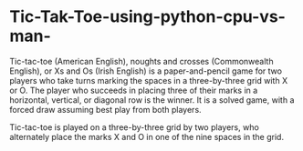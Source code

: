 # Tic-Tak-Toe-using-python-cpu-vs-man-

Tic-tac-toe (American English), noughts and crosses (Commonwealth English), or Xs and Os (Irish English) is a paper-and-pencil game for two players who take turns marking 
the spaces in a three-by-three grid with X or O. The player who succeeds in placing three of their marks in a horizontal, vertical, or diagonal row is the winner. 
It is a solved game, with a forced draw assuming best play from both players.

Tic-tac-toe is played on a three-by-three grid by two players, who alternately place the marks X and O in one of the nine spaces in the grid.


